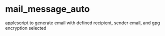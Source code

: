 # mail_message_auto
applescript to generate email with defined recipient, sender email, and gpg encryption selected

